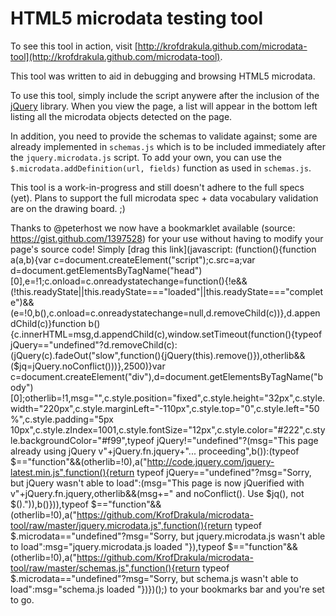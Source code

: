 # HTML5 microdata testing tool #

To see this tool in action, visit [http://krofdrakula.github.com/microdata-tool](http://krofdrakula.github.com/microdata-tool).

This tool was written to aid in debugging and browsing HTML5 microdata.

To use this tool, simply include the script anywere after the inclusion
of the [jQuery](http://jquery.com) library. When you view the page, a list
will appear in the bottom left listing all the microdata objects detected
on the page.

In addition, you need to provide the schemas to validate against; some are already
implemented in `schemas.js` which is to be included immediately after the
`jquery.microdata.js` script. To add your own, you can use the
`$.microdata.addDefinition(url, fields)` function as used in `schemas.js`.

This tool is a work-in-progress and still doesn't adhere to the full specs (yet).
Plans to support the full microdata spec + data vocabulary validation are on
the drawing board. ;)

Thanks to @peterhost we now have a bookmarklet available (source: https://gist.github.com/1397528) for your use without
having to modify your page's source code! Simply [drag this link](javascript: (function(){function a(a,b){var c=document.createElement("script");c.src=a;var d=document.getElementsByTagName("head")[0],e=!1;c.onload=c.onreadystatechange=function(){!e&&(!this.readyState||this.readyState==="loaded"||this.readyState==="complete")&&(e=!0,b(),c.onload=c.onreadystatechange=null,d.removeChild(c))},d.appendChild(c)}function b(){c.innerHTML=msg,d.appendChild(c),window.setTimeout(function(){typeof jQuery=="undefined"?d.removeChild(c):(jQuery(c).fadeOut("slow",function(){jQuery(this).remove()}),otherlib&&($jq=jQuery.noConflict()))},2500)}var c=document.createElement("div"),d=document.getElementsByTagName("body")[0];otherlib=!1,msg="",c.style.position="fixed",c.style.height="32px",c.style.width="220px",c.style.marginLeft="-110px",c.style.top="0",c.style.left="50%",c.style.padding="5px 10px",c.style.zIndex=1001,c.style.fontSize="12px",c.style.color="#222",c.style.backgroundColor="#f99",typeof jQuery!="undefined"?(msg="This page already using jQuery v"+jQuery.fn.jquery+"... proceeding",b()):(typeof $=="function"&&(otherlib=!0),a("http://code.jquery.com/jquery-latest.min.js",function(){return typeof jQuery=="undefined"?msg="Sorry, but jQuery wasn't able to load":(msg="This page is now jQuerified with v"+jQuery.fn.jquery,otherlib&&(msg+=" and noConflict(). Use $jq(), not $().")),b()})),typeof $=="function"&&(otherlib=!0),a("https://github.com/KrofDrakula/microdata-tool/raw/master/jquery.microdata.js",function(){return typeof $.microdata=="undefined"?msg="Sorry, but jquery.microdata.js wasn't able to load":msg="jquery.microdata.js loaded "}),typeof $=="function"&&(otherlib=!0),a("https://github.com/KrofDrakula/microdata-tool/raw/master/schemas.js",function(){return typeof $.microdata=="undefined"?msg="Sorry, but schema.js wasn't able to load":msg="schema.js loaded "})})();)
to your bookmarks bar and you're set to go.